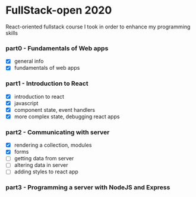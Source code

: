 # FullStack-open 2020
React-oriented fullstack course I took in order to enhance my programming skills

### part0 - Fundamentals of Web apps
- [x] general info
- [x] fundamentals of web apps

### part1 - Introduction to React
- [x] introduction to react
- [x] javascript
- [x] component state, event handlers
- [x] more complex state, debugging react apps

### part2 - Communicating with server
- [x] rendering a collection, modules
- [x] forms
- [ ] getting data from server
- [ ] altering data in server
- [ ] adding styles to react app

### part3 - Programming a server with NodeJS and Express
